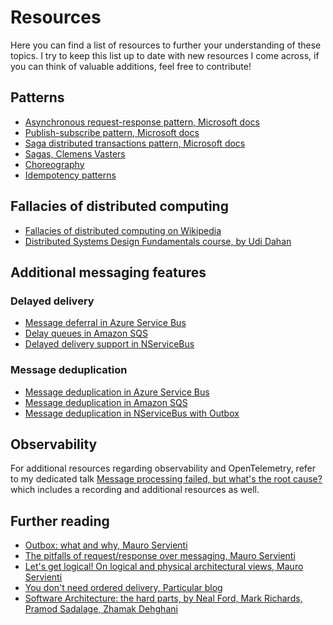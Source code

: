 ﻿# Resources

Here you can find a list of resources to further your understanding of these topics. I try to keep this list up to date with new resources I come across, if you can think of valuable additions, feel free to contribute!

## Patterns

- [Asynchronous request-response pattern, Microsoft docs](https://learn.microsoft.com/en-us/azure/architecture/patterns/async-request-reply)
- [Publish-subscribe pattern, Microsoft docs](https://learn.microsoft.com/en-us/azure/architecture/patterns/publisher-subscriber)
- [Saga distributed transactions pattern, Microsoft docs](https://learn.microsoft.com/en-us/azure/architecture/reference-architectures/saga/saga)
- [Sagas, Clemens Vasters](https://vasters.com/archive/Sagas.html)
- [Choreography](https://learn.microsoft.com/en-us/azure/architecture/patterns/choreography)
- [Idempotency patterns](https://blog.jonathanoliver.com/idempotency-patterns/)

## Fallacies of distributed computing

- [Fallacies of distributed computing on Wikipedia](https://en.wikipedia.org/wiki/Fallacies_of_distributed_computing)
- [Distributed Systems Design Fundamentals course, by Udi Dahan](https://learn.particular.net/courses/distributed-systems-design-fundamentals-online)

## Additional messaging features

### Delayed delivery

- [Message deferral in Azure Service Bus](https://learn.microsoft.com/en-us/azure/service-bus-messaging/message-deferral)
- [Delay queues in Amazon SQS](https://docs.aws.amazon.com/AWSSimpleQueueService/latest/SQSDeveloperGuide/sqs-delay-queues.html)
- [Delayed delivery support in NServiceBus](https://docs.particular.net/nservicebus/messaging/delayed-delivery)

### Message deduplication

- [Message deduplication in Azure Service Bus](https://learn.microsoft.com/en-us/azure/service-bus-messaging/duplicate-detection)
- [Message deduplication in Amazon SQS](https://docs.aws.amazon.com/AWSSimpleQueueService/latest/SQSDeveloperGuide/using-messagededuplicationid-property.html)
- [Message deduplication in NServiceBus with Outbox](https://docs.particular.net/nservicebus/outbox/)

## Observability

For additional resources regarding observability and OpenTelemetry, refer to my dedicated talk [Message processing failed, but what's the root cause?](../../message-processing-failed-but-whats-the-root-cause) which includes a recording and additional resources as well.

## Further reading

- [Outbox: what and why, Mauro Servienti](https://milestone.topics.it/2023/02/07/outbox-what-and-why.html)
- [The pitfalls of request/response over messaging, Mauro Servienti](https://milestone.topics.it/2023/01/19/pitfalls-of-request-response-over-messaging.html)
- [Let's get logical! On logical and physical architectural views, Mauro Servienti](https://milestone.topics.it/2022/01/25/lets-get-logical.html)
- [You don't need ordered delivery, Particular blog](https://particular.net/blog/you-dont-need-ordered-delivery)
- [Software Architecture: the hard parts, by Neal Ford, Mark Richards, Pramod Sadalage, Zhamak Dehghani](https://www.oreilly.com/library/view/software-architecture-the/9781492086888/)